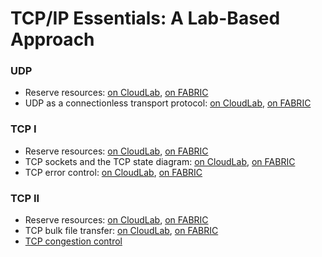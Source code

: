 # TCP/IP Essentials: A Lab-Based Approach

### UDP

* Reserve resources: [on CloudLab](reserve-cloudlab.md), [on FABRIC](reserve-fabric-udp.md)
* UDP as a connectionless transport protocol: [on CloudLab](connectionless-cloudlab.md), [on FABRIC](connectionless-fabric.md)

### TCP I

* Reserve resources: [on CloudLab](reserve-cloudlab.md), [on FABRIC](reserve-fabric-tcp-1.md)
* TCP sockets and the TCP state diagram: [on CloudLab](sockets-cloudlab.md), [on FABRIC](sockets-fabric.md)
* TCP error control: [on CloudLab](error-cloudlab.md), [on FABRIC](error-fabric.md)

### TCP II

* Reserve resources: [on CloudLab](reserve-cloudlab.md), [on FABRIC](reserve-fabric-tcp-1.md)
* TCP bulk file transfer: [on CloudLab](rwnd-cwnd-cloudlab.md), [on FABRIC](rwnd-cwnd-fabric.md)
* [TCP congestion control](congestion.md)
